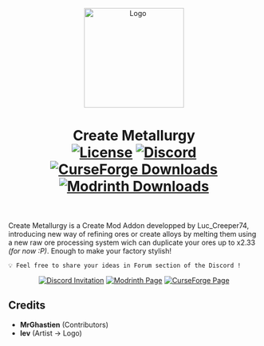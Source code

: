 <p align="center"><img src="https://i.imgur.com/eixa9Tn.png" alt="Logo" width="200"></p>

<h1 align="center">Create Metallurgy<br>
	<a href="https://github.com/Lucreeper74/Create-Metallurgy/blob/mc1.19.2/dev/LICENSE"><img alt="License" src="https://img.shields.io/github/license/Lucreeper74/Create-Metallurgy?style=flat&color=900c3f"></a>
	<a href="https://discord.gg/KGQr5a2qc9"><img alt="Discord" src="https://img.shields.io/discord/996022627430846464?style=flat&logo=Discord&label=Discord&color=5865f2"></a>
	<a href="https://www.curseforge.com/minecraft/mc-mods/create-metallurgy"><img alt="CurseForge Downloads" src="https://img.shields.io/curseforge/dt/1007404?style=flat&logo=curseforge&logoColor=1c1c1c&label=%20&labelColor=f16436&color=242629"></a>
  <a href="https://modrinth.com/mod/create-metallurgy"><img alt="Modrinth Downloads" src="https://img.shields.io/modrinth/dt/Soft45xC?style=flat&logo=modrinth&logoColor=1c1c1c&label=%20&labelColor=5ca424&color=242629"></a>
  <br><br>
</h1>

Create Metallurgy is a Create Mod Addon developped by Luc_Creeper74, introducing new way of refining ores or create alloys by melting them using a new raw ore processing system wich can duplicate your ores up to x2.33 *(for now :P)*. Enough to make your factory stylish!

```
💡 Feel free to share your ideas in Forum section of the Discord !
```

<p align="center">
<a href="https://discord.gg/KGQr5a2qc9"><img src="https://cdn.jsdelivr.net/npm/@intergrav/devins-badges@3.2.0/assets/cozy/social/discord-plural_vector.svg" alt="Discord Invitation"></a>
<a href="https://modrinth.com/mod/create-metallurgy"><img src="https://cdn.jsdelivr.net/npm/@intergrav/devins-badges@3.2.0/assets/cozy/available/modrinth_vector.svg" alt="Modrinth Page"></a>
<a href="https://www.curseforge.com/minecraft/mc-mods/create-metallurgy"><img src="https://cdn.jsdelivr.net/npm/@intergrav/devins-badges@3.2.0/assets/cozy/available/curseforge_vector.svg" alt="CurseForge Page"></a>
</p>

## Credits
- **MrGhastien** (Contributors)
- **lev** (Artist -> Logo)
